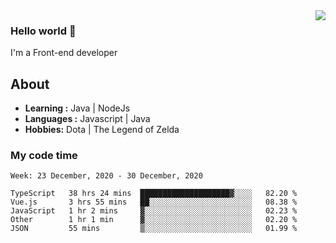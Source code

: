 <img align='right' src="https://github-readme-stats.vercel.app/api?username=jumodada&show_icons=true&theme=vue">

### Hello world 👋

I'm a Front-end developer 
    
## About
-  **Learning :** Java | NodeJs
-  **Languages :** Javascript | Java
-  **Hobbies:** Dota | The Legend of Zelda

### My code time

<!--START_SECTION:waka-->
```text
Week: 23 December, 2020 - 30 December, 2020

TypeScript   38 hrs 24 mins  ████████████████████▓░░░░   82.20 % 
Vue.js       3 hrs 55 mins   ██░░░░░░░░░░░░░░░░░░░░░░░   08.38 % 
JavaScript   1 hr 2 mins     ▓░░░░░░░░░░░░░░░░░░░░░░░░   02.23 % 
Other        1 hr 1 min      ▓░░░░░░░░░░░░░░░░░░░░░░░░   02.20 % 
JSON         55 mins         ▒░░░░░░░░░░░░░░░░░░░░░░░░   01.99 % 
```
<!--END_SECTION:waka-->
